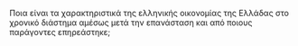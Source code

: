 Ποια είναι τα χαρακτηριστικά της ελληνικής οικονομίας της Ελλάδας στο χρονικό διάστημα αμέσως μετά την επανάσταση και από ποιους παράγοντες επηρεάστηκε;